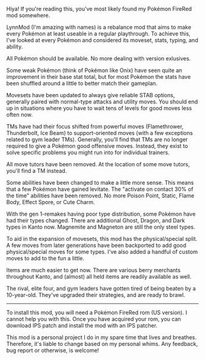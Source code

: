 Hiya! If you're reading this, you've most likely found my Pokémon FireRed mod somewhere.

LynnMod (I'm amazing with names) is a rebalance mod that aims to make every Pokémon at least useable in a regular playthrough. To achieve this, I've looked at every Pokémon and considered its moveset, stats, typing, and ability. 

All Pokémon should be available. No more dealing with version exlusives.

Some weak Pokémon (think of Pokémon like Onix) have seen quite an improvement in their base stat total, but for most Pokémon the stats have been shuffled around a little to better match their gameplan. 

Movesets have been updated to always give reliable STAB options, generally paired with normal-type attacks and utility moves. You should end up in situations where you have to wait tens of levels for good moves less often now.

TMs have had their focus shifted from powerful moves (Flamethrower, Thunderbolt, Ice Beam) to support-oriented moves (with a few exceptions related to gym leader TMs). Generally, you'll find that TMs are no longer required to give a Pokémon good offensive moves. Instead, they exist to solve specific problems you might run into for individual trainers.

All move tutors have been removed. At the location of some move tutors, you'll find a TM instead.

Some abilities have been changed to make a little more sense. This means that a few Pokémon have gained levitate. The "activate on contact 30% of the time" abilities have been removed. No more Poison Point, Static, Flame Body, Effect Spore, or Cute Charm.

With the gen 1-remakes having poor type distribution, some Pokémon have had their types changed. There are additional Ghost, Dragon, and Dark types in Kanto now. Magnemite and Magneton are still the only steel types.

To aid in the expansion of movesets, this mod has the physical/special split. A few moves from later generations have been backported to add good physical/special moves for some types. I've also added a handful of custom moves to add to the fun a little.

Items are much easier to get now. There are various berry merchants throughout Kanto, and (almost) all held items are readily available as well.

The rival, elite four, and gym leaders have gotten tired of being beaten by a 10-year-old. They've upgraded their strategies, and are ready to brawl.

*********************************************************************************************************************************************

To install this mod, you will need a Pokémon FireRed rom (US version). I cannot help you with this. Once you have acquired your rom, you can download IPS patch and install the mod with an IPS patcher.

This mod is a personal project I do in my spare time that lives and breathes. Therefore, it's liable to change based on my personal whims. Any feedback, bug report or otherwise, is welcome!
